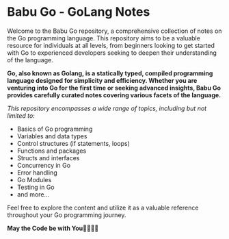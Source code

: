 # Babu Go - GoLang Notes

Welcome to the Babu Go repository, a comprehensive collection of notes on the Go programming language. This repository aims to be a valuable resource for individuals at all levels, from beginners looking to get started with Go to experienced developers seeking to deepen their understanding of the language.

**Go, also known as Golang, is a statically typed, compiled programming language designed for simplicity and efficiency. Whether you are venturing into Go for the first time or seeking advanced insights, Babu Go provides carefully curated notes covering various facets of the language.**

*This repository encompasses a wide range of topics, including but not limited to:*

- Basics of Go programming
- Variables and data types
- Control structures (if statements, loops)
- Functions and packages
- Structs and interfaces
- Concurrency in Go
- Error handling
- Go Modules
- Testing in Go
- and more...

Feel free to explore the content and utilize it as a valuable reference throughout your Go programming journey.

**May the Code be with You👨‍💻👩‍💻**
